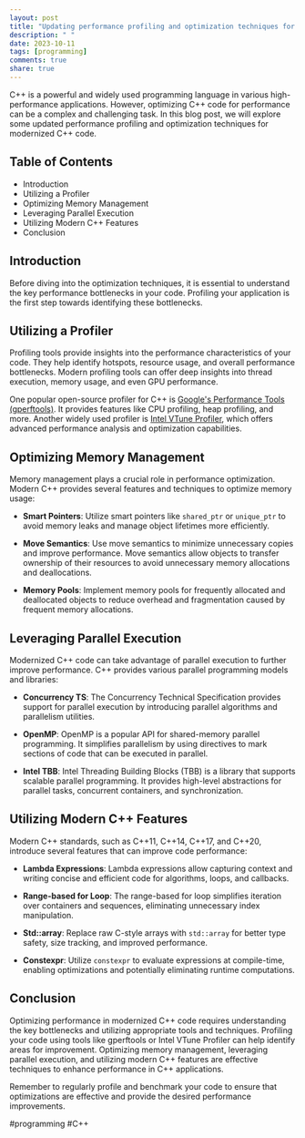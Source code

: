 ```yaml
---
layout: post
title: "Updating performance profiling and optimization techniques for modernized C++ code"
description: " "
date: 2023-10-11
tags: [programming]
comments: true
share: true
---
```


C++ is a powerful and widely used programming language in various high-performance applications. However, optimizing C++ code for performance can be a complex and challenging task. In this blog post, we will explore some updated performance profiling and optimization techniques for modernized C++ code.

## Table of Contents
- Introduction
- Utilizing a Profiler
- Optimizing Memory Management
- Leveraging Parallel Execution
- Utilizing Modern C++ Features
- Conclusion

## Introduction

Before diving into the optimization techniques, it is essential to understand the key performance bottlenecks in your code. Profiling your application is the first step towards identifying these bottlenecks.

## Utilizing a Profiler

Profiling tools provide insights into the performance characteristics of your code. They help identify hotspots, resource usage, and overall performance bottlenecks. Modern profiling tools can offer deep insights into thread execution, memory usage, and even GPU performance.

One popular open-source profiler for C++ is [Google's Performance Tools (gperftools)](https://github.com/gperftools/gperftools). It provides features like CPU profiling, heap profiling, and more. Another widely used profiler is [Intel VTune Profiler](https://software.intel.com/content/www/us/en/develop/tools/oneapi/components/vtune-profiler.html), which offers advanced performance analysis and optimization capabilities.

## Optimizing Memory Management

Memory management plays a crucial role in performance optimization. Modern C++ provides several features and techniques to optimize memory usage:

- **Smart Pointers**: Utilize smart pointers like `shared_ptr` or `unique_ptr` to avoid memory leaks and manage object lifetimes more efficiently.

- **Move Semantics**: Use move semantics to minimize unnecessary copies and improve performance. Move semantics allow objects to transfer ownership of their resources to avoid unnecessary memory allocations and deallocations.

- **Memory Pools**: Implement memory pools for frequently allocated and deallocated objects to reduce overhead and fragmentation caused by frequent memory allocations.

## Leveraging Parallel Execution

Modernized C++ code can take advantage of parallel execution to further improve performance. C++ provides various parallel programming models and libraries:

- **Concurrency TS**: The Concurrency Technical Specification provides support for parallel execution by introducing parallel algorithms and parallelism utilities.

- **OpenMP**: OpenMP is a popular API for shared-memory parallel programming. It simplifies parallelism by using directives to mark sections of code that can be executed in parallel.

- **Intel TBB**: Intel Threading Building Blocks (TBB) is a library that supports scalable parallel programming. It provides high-level abstractions for parallel tasks, concurrent containers, and synchronization.

## Utilizing Modern C++ Features

Modern C++ standards, such as C++11, C++14, C++17, and C++20, introduce several features that can improve code performance:

- **Lambda Expressions**: Lambda expressions allow capturing context and writing concise and efficient code for algorithms, loops, and callbacks.

- **Range-based for Loop**: The range-based for loop simplifies iteration over containers and sequences, eliminating unnecessary index manipulation.

- **Std::array**: Replace raw C-style arrays with `std::array` for better type safety, size tracking, and improved performance.

- **Constexpr**: Utilize `constexpr` to evaluate expressions at compile-time, enabling optimizations and potentially eliminating runtime computations.

## Conclusion

Optimizing performance in modernized C++ code requires understanding the key bottlenecks and utilizing appropriate tools and techniques. Profiling your code using tools like gperftools or Intel VTune Profiler can help identify areas for improvement. Optimizing memory management, leveraging parallel execution, and utilizing modern C++ features are effective techniques to enhance performance in C++ applications.

Remember to regularly profile and benchmark your code to ensure that optimizations are effective and provide the desired performance improvements.

#programming #C++